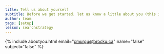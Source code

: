 ```yaml
---
title: Tell us about yourself
subtitle: Before we get started, let us know a little about you (this is optional, but helps us out a lot!)
author: team
tags: [setup]
lesson: searchstrategy
---
```



{% include aboutyou.html email="cmurgu@brocku.ca" name="false" subject="false" %}
<br>